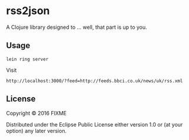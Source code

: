 # rss2json

A Clojure library designed to ... well, that part is up to you.

## Usage

```
lein ring server
```

Visit 

```
http://localhost:3000/?feed=http://feeds.bbci.co.uk/news/uk/rss.xml
```

## License

Copyright © 2016 FIXME

Distributed under the Eclipse Public License either version 1.0 or (at
your option) any later version.
